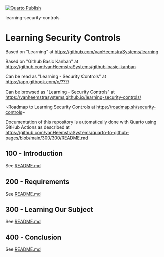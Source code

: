 [![Quarto Publish](https://github.com/vanHeemstraSystems/learning-security-controls/actions/workflows/publish.yml/badge.svg)](https://github.com/vanHeemstraSystems/learning-security-controls/actions/workflows/publish.yml)

learning-security-controls
# Learning Security Controls

Based on "Learning" at https://github.com/vanHeemstraSystems/learning

Based on "Github Basic Kanban" at https://github.com/vanHeemstraSystems/github-basic-kanban

Can be read as "Learning - Security Controls" at https://app.gitbook.com/o/???/

Can be browsed as "Learning - Security Controls" at https://vanheemstrasystems.github.io/learning-security-controls/

~Roadmap to Learning Security Controls at https://roadmap.sh/security-controls~

Documentation of this repository is automatically done with Quarto using GitHub Actions as described at https://github.com/vanHeemstraSystems/quarto-to-github-pages/blob/main/300/300/README.md

## 100 - Introduction

See [README.md](./100/README.md)

## 200 - Requirements

See [README.md](./200/README.md)

## 300 - Learning Our Subject

See [README.md](./300/README.md)

## 400 - Conclusion

See [README.md](./400/README.md)
